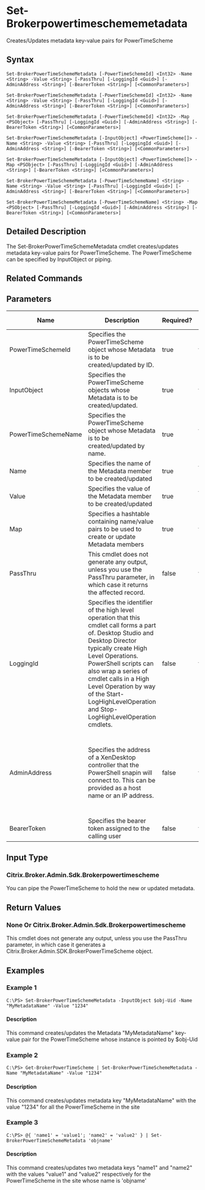 ﻿
# Set-Brokerpowertimeschememetadata
Creates/Updates metadata key-value pairs for PowerTimeScheme
## Syntax
```
Set-BrokerPowerTimeSchemeMetadata [-PowerTimeSchemeId] <Int32> -Name <String> -Value <String> [-PassThru] [-LoggingId <Guid>] [-AdminAddress <String>] [-BearerToken <String>] [<CommonParameters>]

Set-BrokerPowerTimeSchemeMetadata [-PowerTimeSchemeId] <Int32> -Name <String> -Value <String> [-PassThru] [-LoggingId <Guid>] [-AdminAddress <String>] [-BearerToken <String>] [<CommonParameters>]

Set-BrokerPowerTimeSchemeMetadata [-PowerTimeSchemeId] <Int32> -Map <PSObject> [-PassThru] [-LoggingId <Guid>] [-AdminAddress <String>] [-BearerToken <String>] [<CommonParameters>]

Set-BrokerPowerTimeSchemeMetadata [-InputObject] <PowerTimeScheme[]> -Name <String> -Value <String> [-PassThru] [-LoggingId <Guid>] [-AdminAddress <String>] [-BearerToken <String>] [<CommonParameters>]

Set-BrokerPowerTimeSchemeMetadata [-InputObject] <PowerTimeScheme[]> -Map <PSObject> [-PassThru] [-LoggingId <Guid>] [-AdminAddress <String>] [-BearerToken <String>] [<CommonParameters>]

Set-BrokerPowerTimeSchemeMetadata [-PowerTimeSchemeName] <String> -Name <String> -Value <String> [-PassThru] [-LoggingId <Guid>] [-AdminAddress <String>] [-BearerToken <String>] [<CommonParameters>]

Set-BrokerPowerTimeSchemeMetadata [-PowerTimeSchemeName] <String> -Map <PSObject> [-PassThru] [-LoggingId <Guid>] [-AdminAddress <String>] [-BearerToken <String>] [<CommonParameters>]
```
## Detailed Description
The Set-BrokerPowerTimeSchemeMetadata cmdlet creates/updates metadata key-value pairs for PowerTimeScheme. The PowerTimeScheme can be specified by InputObject or piping.


## Related Commands

## Parameters
| Name   | Description | Required? | Pipeline Input | Default Value |
| --- | --- | --- | --- | --- |
| PowerTimeSchemeId | Specifies the PowerTimeScheme object whose Metadata is to be created/updated by ID. | true | true (ByValue) |  |
| InputObject | Specifies the PowerTimeScheme objects whose Metadata is to be created/updated. | true | true (ByValue) |  |
| PowerTimeSchemeName | Specifies the PowerTimeScheme object whose Metadata is to be created/updated by name. | true | true (ByValue, ByPropertyName) |  |
| Name | Specifies the name of the Metadata member to be created/updated | true | true (ByPropertyName) |  |
| Value | Specifies the value of the Metadata member to be created/updated | true | true (ByPropertyName) |  |
| Map | Specifies a hashtable containing name/value pairs to be used to create or update Metadata members | true | true (ByValue) |  |
| PassThru | This cmdlet does not generate any output, unless you use the PassThru parameter, in which case it returns the affected record. | false | false | False |
| LoggingId | Specifies the identifier of the high level operation that this cmdlet call forms a part of. Desktop Studio and Desktop Director typically create High Level Operations. PowerShell scripts can also wrap a series of cmdlet calls in a High Level Operation by way of the Start-LogHighLevelOperation and Stop-LogHighLevelOperation cmdlets. | false | false |  |
| AdminAddress | Specifies the address of a XenDesktop controller that the PowerShell snapin will connect to. This can be provided as a host name or an IP address. | false | false | Localhost. Once a value is provided by any cmdlet, this value will become the default. |
| BearerToken | Specifies the bearer token assigned to the calling user | false | false |  |

## Input Type

### Citrix.Broker.Admin.Sdk.Brokerpowertimescheme
You can pipe the PowerTimeScheme to hold the new or updated metadata.
## Return Values

### None Or Citrix.Broker.Admin.Sdk.Brokerpowertimescheme
This cmdlet does not generate any output, unless you use the PassThru parameter, in which case it generates a Citrix.Broker.Admin.SDK.BrokerPowerTimeScheme object.
## Examples

### Example 1
```
C:\PS> Set-BrokerPowerTimeSchemeMetadata -InputObject $obj-Uid -Name "MyMetadataName" -Value "1234"
```
#### Description
This command creates/updates the Metadata "MyMetadataName" key-value pair for the PowerTimeScheme whose instance is pointed by \$obj-Uid
### Example 2
```
C:\PS> Get-BrokerPowerTimeScheme | Set-BrokerPowerTimeSchemeMetadata -Name "MyMetadataName" -Value "1234"
```
#### Description
This command creates/updates metadata key "MyMetadataName" with the value "1234" for all the PowerTimeScheme in the site
### Example 3
```
C:\PS> @{ 'name1' = 'value1'; 'name2' = 'value2' } | Set-BrokerPowerTimeSchemeMetadata 'objname'
```
#### Description
This command creates/updates two metadata keys "name1" and "name2" with the values "value1" and "value2" respectively for the PowerTimeScheme in the site whose name is 'objname'

